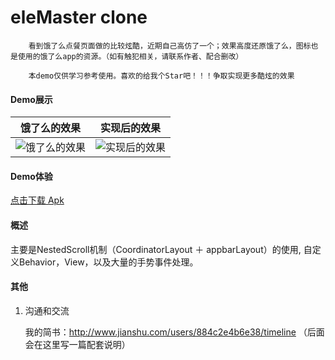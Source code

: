 # eleMaster clone

```
    看到饿了么点餐页面做的比较炫酷，近期自己高仿了一个；效果高度还原饿了么，图标也是使用的饿了么app的资源。（如有触犯相关，请联系作者、配合删改）

    本demo仅供学习参考使用。喜欢的给我个Star吧！！！争取实现更多酷炫的效果
```

#### Demo展示
饿了么的效果|实现后的效果
---|---
![饿了么的效果](https://github.com/wangweiqi23/eleme-master/blob/master/image/device-2018-05-22-ele.mp4.gif)|![实现后的效果](https://github.com/wangweiqi23/eleme-master/blob/master/image/device-2018-05-22-eleclone.mp4.gif)

#### Demo体验
[点击下载 Apk](https://github.com/wangweiqi23/eleme-master/blob/master/image/app-debug.apk)

#### 概述
主要是NestedScroll机制（CoordinatorLayout ＋ appbarLayout）的使用, 自定义Behavior，View，以及大量的手势事件处理。

#### 其他

1. 沟通和交流

    我的简书：http://www.jianshu.com/users/884c2e4b6e38/timeline （后面会在这里写一篇配套说明）